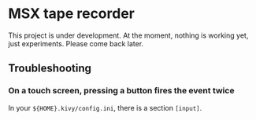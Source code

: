 # MSX tape recorder

This project is under development. At the moment, nothing is working yet, just experiments. Please come back later.


## Troubleshooting

### On a touch screen, pressing a button fires the event twice

In your `${HOME}.kivy/config.ini`, there is a section `[input]`. 
